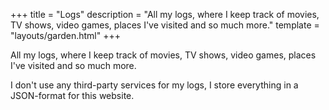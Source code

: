 +++
title = "Logs"
description = "All my logs, where I keep track of movies, TV shows, video games, places I've visited and so much more."
template = "layouts/garden.html"
+++

All my logs, where I keep track of movies, TV shows, video games, places I've
visited and so much more.

I don't use any third-party services for my logs, I store everything in a
JSON-format for this website.
